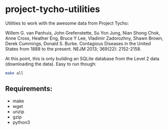 # project-tycho-utilities

Utilities to work with the awesome data from Project Tycho:

Willem G. van Panhuis, John Grefenstette, Su Yon Jung, Nian Shong Chok, Anne Cross, Heather Eng, Bruce Y Lee, Vladimir Zadorozhny, Shawn Brown, Derek Cummings, Donald S. Burke. Contagious Diseases in the United States from 1888 to the present. NEJM 2013; 369(22): 2152-2158.

At this point, this is only building an SQLite database from the Level 2 data (downloading the data). Easy to run though:

```sh
make all
```

## Requirements:

- make
- wget
- unzip
- gzip
- python3
